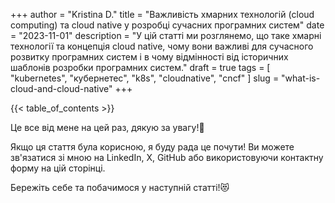 +++
author = "Kristina D."
title = "Важливість хмарних технологій (cloud computing) та cloud native у розробці сучасних програмних систем"
date = "2023-11-01"
description = "У цій статті ми розглянемо, що таке хмарні технології та концепція cloud native, чому вони важливі для сучасного розвитку програмних систем і в чому відмінності від історичних шаблонів розробки програмних систем."
draft = true
tags = [
    "kubernetes",
    "кубернетес",
    "k8s",
    "cloudnative",
    "cncf"
]
slug = "what-is-cloud-and-cloud-native"
+++

{{< table_of_contents >}}

Це все від мене на цей раз, дякую за увагу!💖

Якщо ця стаття була корисною, я буду рада це почути! Ви можете зв'язатися зі мною на LinkedIn, X, GitHub або використовуючи контактну форму на цій сторінці.

Бережіть себе та побачимося у наступній статті!😻

